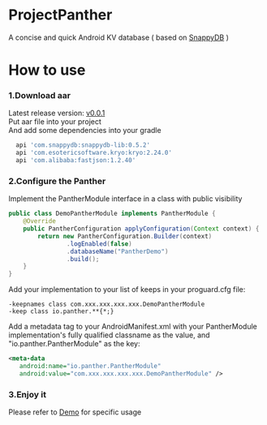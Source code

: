 # ProjectPanther
A concise and quick Android KV database ( based on [SnappyDB](https://github.com/nhachicha/SnappyDB) )

# How to use
### 1.Download aar
Latest release version: [v0.0.1](https://github.com/lishen19920525/ProjectPanther/releases/download/v0.0.1/panther-v0.0.1.aar)
</br>
Put aar file into your project
</br>
And add some dependencies into your gradle
```groovy
  api 'com.snappydb:snappydb-lib:0.5.2'
  api 'com.esotericsoftware.kryo:kryo:2.24.0'
  api 'com.alibaba:fastjson:1.2.40'
```

### 2.Configure the Panther
Implement the PantherModule interface in a class with public visibility
```java
public class DemoPantherModule implements PantherModule {
    @Override
    public PantherConfiguration applyConfiguration(Context context) {
        return new PantherConfiguration.Builder(context)
                .logEnabled(false)
                .databaseName("PantherDemo")
                .build();
    }
}
```
Add your implementation to your list of keeps in your proguard.cfg file:
```
-keepnames class com.xxx.xxx.xxx.xxx.DemoPantherModule
-keep class io.panther.**{*;}
```
Add a metadata tag to your AndroidManifest.xml with your PantherModule implementation's fully qualified classname as the value, and "io.panther.PantherModule" as the key:
```xml
<meta-data
   android:name="io.panther.PantherModule"
   android:value="com.xxx.xxx.xxx.xxx.DemoPantherModule" />
```
### 3.Enjoy it
Please refer to [Demo](https://github.com/lishen19920525/ProjectPanther/tree/master/app/src/main/java/io/panther/demo) for specific usage
